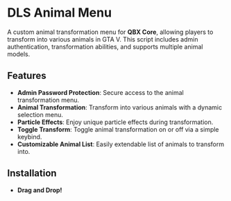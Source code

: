 # DLS Animal Menu

A custom animal transformation menu for **QBX Core**, allowing players to transform into various animals in GTA V. This script includes admin authentication, transformation abilities, and supports multiple animal models.

## Features

- **Admin Password Protection**: Secure access to the animal transformation menu.
- **Animal Transformation**: Transform into various animals with a dynamic selection menu.
- **Particle Effects**: Enjoy unique particle effects during transformation.
- **Toggle Transform**: Toggle animal transformation on or off via a simple keybind.
- **Customizable Animal List**: Easily extendable list of animals to transform into.

## Installation

- **Drag and Drop!**
